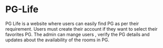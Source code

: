 # PG-Life
PG Life is a website where users can easily find PG as per their requirement. Users must create their account if they want to select their favorites PG. The admin can mange users , verify the PG details and updates about the availability of the rooms in PG.
